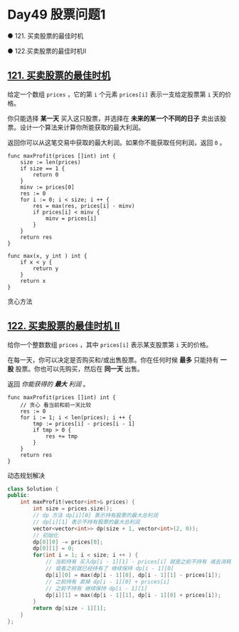 # Day49 股票问题1

● 121. 买卖股票的最佳时机 

● 122.买卖股票的最佳时机II 

## [121. 买卖股票的最佳时机](https://leetcode.cn/problems/best-time-to-buy-and-sell-stock/description/)

给定一个数组 `prices` ，它的第 `i` 个元素 `prices[i]` 表示一支给定股票第 `i` 天的价格。

你只能选择 **某一天** 买入这只股票，并选择在 **未来的某一个不同的日子** 卖出该股票。设计一个算法来计算你所能获取的最大利润。

返回你可以从这笔交易中获取的最大利润。如果你不能获取任何利润，返回 `0` 。

```golang
func maxProfit(prices []int) int {
    size := len(prices)
    if size == 1 {
        return 0
    }
    minv := prices[0]
    res := 0
    for i := 0; i < size; i ++ {
        res = max(res, prices[i] - minv)
        if prices[i] < minv {
            minv = prices[i]
        }
    }
    return res
}

func max(x, y int ) int {
    if x < y {
        return y
    }
    return x
}
```

贪心方法

## [122. 买卖股票的最佳时机 II](https://leetcode.cn/problems/best-time-to-buy-and-sell-stock-ii/description/)

给你一个整数数组 `prices` ，其中 `prices[i]` 表示某支股票第 `i` 天的价格。

在每一天，你可以决定是否购买和/或出售股票。你在任何时候 **最多** 只能持有 **一股** 股票。你也可以先购买，然后在 **同一天** 出售。

返回 *你能获得的 **最大** 利润* 。

```golang
func maxProfit(prices []int) int {
    // 贪心 看当前和前一天比较
    res := 0
    for i := 1; i < len(prices); i ++ {
        tmp := prices[i] - prices[i - 1]
        if tmp > 0 {
            res += tmp
        }
    }
    return res
}
```

动态规划解决

```cpp
class Solution {
public:
    int maxProfit(vector<int>& prices) {
        int size = prices.size();
        // dp 方法 dp[i][0] 表示持有股票的最大总利润
        // dp[i][1] 表示不持有股票的最大总利润
        vector<vector<int>> dp(size + 1, vector<int>(2, 0));
        // 初始化
        dp[0][0] -= prices[0];
        dp[0][1] = 0;
        for(int i = 1; i < size; i ++ ) {
            // 当前持有 买入dp[i - 1][1] - prices[i] 就是之前不持有 减去消耗
            // 或者之前就已经持有了 继续保持 dp[i - 1][0]
            dp[i][0] = max(dp[i - 1][0], dp[i - 1][1] - prices[i]);
            // 之前持有 卖掉 dp[i - 1][0] + prices[i]
            // 之前不持有 继续保持 dp[i - 1][1]
            dp[i][1] = max(dp[i - 1][1], dp[i - 1][0] + prices[i]);
        }
        return dp[size - 1][1];
    }
};
```

